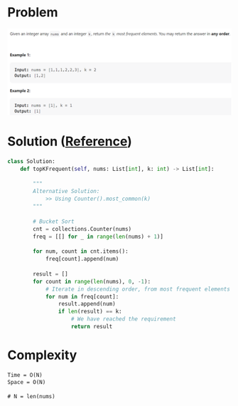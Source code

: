 # Problem
![](../problems/347-top-k-frequent-elements.png)

# Solution ([Reference](https://youtu.be/YPTqKIgVk-k))
```python
class Solution:
    def topKFrequent(self, nums: List[int], k: int) -> List[int]:

        """
        Alternative Solution:
            >> Using Counter().most_common(k)
        """

        # Bucket Sort
        cnt = collections.Counter(nums)
        freq = [[] for _ in range(len(nums) + 1)]

        for num, count in cnt.items():
            freq[count].append(num)
        
        result = []
        for count in range(len(nums), 0, -1):
            # Iterate in descending order, from most frequent elements
            for num in freq[count]:
                result.append(num)
                if len(result) == k:
                    # We have reached the requirement
                    return result
```

# Complexity
```
Time = O(N)
Space = O(N)

# N = len(nums)
```